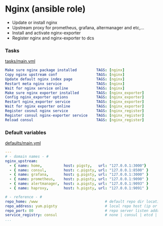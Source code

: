 # Nginx (ansible role)

* Update or install nginx
* Upstream proxy for prometheus, grafana, altermanager and etc,...
* Install and activate nginx-exporter
* Register nginx and nginx-exporter to dcs


### Tasks

[tasks/main.yml](tasks/main.yml)

```yaml
Make sure nginx package installed	      TAGS: [nginx]
Copy nginx upstream conf			      TAGS: [nginx]
Update default nginx index page		      TAGS: [nginx]
Restart meta nginx service			      TAGS: [nginx]
Wait for nginx service online		      TAGS: [nginx]
Make sure nginx exporter installed	      TAGS: [nginx_exporter]
Config nginx_exporter options		      TAGS: [nginx_exporter]
Restart nginx_exporter service		      TAGS: [nginx_exporter]
Wait for nginx exporter online		      TAGS: [nginx_exporter]
Register cosnul nginx service		      TAGS: [nginx_register]
Register consul nginx-exporter service    TAGS: [nginx_register]
Reload consul					          TAGS: [nginx_register]
```

### Default variables

[defaults/main.yml](defaults/main.yml)

```yaml
---
# - domain names - #
nginx_upstream:
  - { name: home,          host: pigsty,   url: "127.0.0.1:3000"}
  - { name: consul,        host: c.pigsty, url: "127.0.0.1:8500" }
  - { name: grafana,       host: g.pigsty, url: "127.0.0.1:3000" }
  - { name: prometheus,    host: p.pigsty, url: "127.0.0.1:9090" }
  - { name: alertmanager,  host: a.pigsty, url: "127.0.0.1:9093" }
  - { name: haproxy,       host: h.pigsty, url: "127.0.0.1:9091" }

# - reference - #
repo_home: /www                               # default repo dir location
repo_address: yum.pigsty                      # local repo host (ip or hostname, including port if not using 80)
repo_port: 80                                 # repo server listen address, must same as repo_address!
service_registry: consul                      # none | consul | etcd | both
...

```